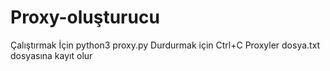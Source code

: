 # Proxy-oluşturucu
Çalıştırmak İçin
python3 proxy.py
Durdurmak için
Ctrl+C
Proxyler dosya.txt dosyasına kayıt olur
